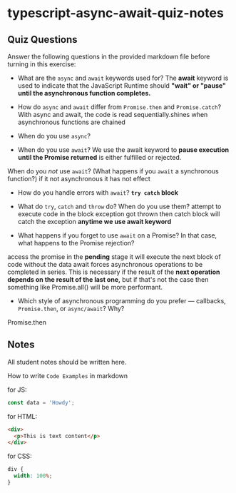 # typescript-async-await-quiz-notes

## Quiz Questions

Answer the following questions in the provided markdown file before turning in this exercise:

- What are the `async` and `await` keywords used for?
  The **await** keyword is used to indicate that the JavaScript Runtime should **"wait" or "pause" until the asynchronous function completes.**

- How do `async` and `await` differ from `Promise.then` and `Promise.catch`?
  With async and await, the code is read sequentially.shines when asynchronous functions are chained
- When do you use `async`?

- When do you use `await`?
  We use the await keyword to **pause execution until the Promise returned** is either fulfilled or rejected.

When do you _not_ use `await`? (What happens if you `await` a synchronous function?)
if it not asynchronous
it has not effect

- How do you handle errors with `await`?
  **`try catch` block**

- What do `try`, `catch` and `throw` do? When do you use them?
  attempt to execute code in the block
  exception got thrown
  then catch block will catch the exception
  **anytime we use await keyword**

- What happens if you forget to use `await` on a Promise? In that case, what happens to the Promise rejection?

access the promise in the **pending** stage
it will execute the next block of code without the data
await forces asynchronous operations to be completed in series. This is necessary if the result of the **next operation depends on the result of the last one,** but if that's not the case then something like Promise.all() will be more performant.

- Which style of asynchronous programming do you prefer — callbacks, `Promise.then`, or `async/await`? Why?

Promise.then

## Notes

All student notes should be written here.

How to write `Code Examples` in markdown

for JS:

```javascript
const data = 'Howdy';
```

for HTML:

```html
<div>
  <p>This is text content</p>
</div>
```

for CSS:

```css
div {
  width: 100%;
}
```
